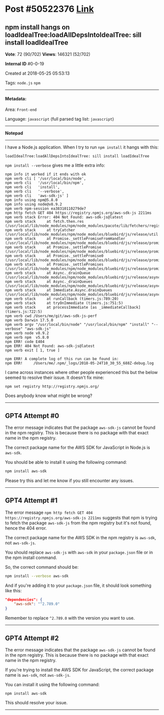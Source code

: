 
# Post \#50522376 [Link](https://stackoverflow.com/questions/50522376/)

## npm install hangs on loadIdealTree:loadAllDepsIntoIdealTree: sill install loadIdealTree

**Vote**: 72 (90/702) **Views**: 146321 (52/702) 

**Internal ID** \#0-0-19

Created at 2018-05-25 05:53:13

Tags: `node.js` `npm`

----------

#### Metadata:

Area: `Front-end`

Language: `javascript` (full parsed tag list: `javascript`)

----------

**Notepad**


----------

I have a Node.js application. When I try to run `npm install` it hangs with this:

```
loadIdealTree:loadAllDepsIntoIdealTree: sill install loadIdealTree
```


`npm install --verbose` gives me a little extra info:

```
npm info it worked if it ends with ok
npm verb cli [ '/usr/local/bin/node',
npm verb cli   '/usr/local/bin/npm',
npm verb cli   'install',
npm verb cli   '--verbose',
npm verb cli   'aws-sdk-js' ]
npm info using npm@5.8.0
npm info using node@v8.9.2
npm verb npm-session ea38310110279de7
npm http fetch GET 404 https://registry.npmjs.org/aws-sdk-js 2211ms
npm verb stack Error: 404 Not Found: aws-sdk-js@latest
npm verb stack     at fetch.then.res (/usr/local/lib/node_modules/npm/node_modules/pacote/lib/fetchers/registry/fetch.js:42:19)
npm verb stack     at tryCatcher (/usr/local/lib/node_modules/npm/node_modules/bluebird/js/release/util.js:16:23)
npm verb stack     at Promise._settlePromiseFromHandler (/usr/local/lib/node_modules/npm/node_modules/bluebird/js/release/promise.js:512:31)
npm verb stack     at Promise._settlePromise (/usr/local/lib/node_modules/npm/node_modules/bluebird/js/release/promise.js:569:18)
npm verb stack     at Promise._settlePromise0 (/usr/local/lib/node_modules/npm/node_modules/bluebird/js/release/promise.js:614:10)
npm verb stack     at Promise._settlePromises (/usr/local/lib/node_modules/npm/node_modules/bluebird/js/release/promise.js:693:18)
npm verb stack     at Async._drainQueue (/usr/local/lib/node_modules/npm/node_modules/bluebird/js/release/async.js:133:16)
npm verb stack     at Async._drainQueues (/usr/local/lib/node_modules/npm/node_modules/bluebird/js/release/async.js:143:10)
npm verb stack     at Immediate.Async.drainQueues (/usr/local/lib/node_modules/npm/node_modules/bluebird/js/release/async.js:17:14)
npm verb stack     at runCallback (timers.js:789:20)
npm verb stack     at tryOnImmediate (timers.js:751:5)
npm verb stack     at processImmediate [as _immediateCallback] (timers.js:722:5)
npm verb cwd /Users/me/git/aws-sdk-js-perf
npm verb Darwin 17.5.0
npm verb argv "/usr/local/bin/node" "/usr/local/bin/npm" "install" "--verbose" "aws-sdk-js"
npm verb node v8.9.2
npm verb npm  v5.8.0
npm ERR! code E404
npm ERR! 404 Not Found: aws-sdk-js@latest
npm verb exit [ 1, true ]

npm ERR! A complete log of this run can be found in:
npm ERR!     /Users/me/.npm/_logs/2018-05-24T10_30_55_688Z-debug.log
```


I came across instances where other people experienced this but the below seemed to resolve their issue. It doesn't fix mine:

```
npm set registry http://registry.npmjs.org/
```


Does anybody know what might be wrong?


----------
        
## GPT4 Attempt \#0

The error message indicates that the package `aws-sdk-js` cannot be found in the npm registry. This is because there is no package with that exact name in the npm registry. 

The correct package name for the AWS SDK for JavaScript in Node.js is `aws-sdk`. 

You should be able to install it using the following command:

```bash
npm install aws-sdk
```

Please try this and let me know if you still encounter any issues.

--------

## GPT4 Attempt \#1

The error message `npm http fetch GET 404 https://registry.npmjs.org/aws-sdk-js 2211ms` suggests that npm is trying to fetch the package `aws-sdk-js` from the npm registry but it's not found, hence the 404 error.

The correct package name for the AWS SDK in the npm registry is `aws-sdk`, not `aws-sdk-js`. 

You should replace `aws-sdk-js` with `aws-sdk` in your `package.json` file or in the npm install command. 

So, the correct command should be:

```bash
npm install --verbose aws-sdk
```

And if you're adding it to your `package.json` file, it should look something like this:

```json
"dependencies": {
    "aws-sdk": "^2.789.0"
}
```

Remember to replace `^2.789.0` with the version you want to use.

--------

## GPT4 Attempt \#2

The error message indicates that the package `aws-sdk-js` cannot be found in the npm registry. This is because there is no package with that exact name in the npm registry.

If you're trying to install the AWS SDK for JavaScript, the correct package name is `aws-sdk`, not `aws-sdk-js`. 

You can install it using the following command:

```
npm install aws-sdk
```

This should resolve your issue.

--------
